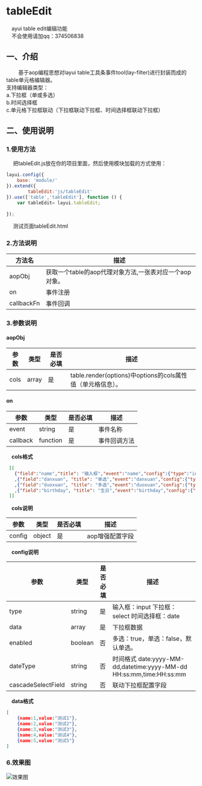 # tableEdit
&emsp;ayui table edit编辑功能
<br/>
&emsp;不会使用请加qq：374506838

## 一、介绍
&emsp;&emsp; 基于aop编程思想对layui table工具条事件tool(lay-filter)进行封装而成的table单元格编辑器。
<br/>
支持编辑器类型：
<br/>
a.下拉框（单或多选）
<br/>
b.时间选择框
<br/>
c.单元格下拉框联动（下拉框联动下拉框、时间选择框联动下拉框）

## 二、使用说明

### 1.使用方法
&emsp; 把tableEdit.js放在你的项目里面，然后使用模块加载的方式使用：

```javascript
layui.config({
    base: 'module/'
}).extend({
        tableEdit:'js/tableEdit'
}).use(['table','tableEdit'], function () {
    var tableEdit= layui.tableEdit;
    
});
```
&emsp; 测试页面tableEdit.html


### 2.方法说明
方法名 | 描述 |
---          | ----
aopObj       | 获取一个table的aop代理对象方法,一张表对应一个aop对象。
on           | 事件注册
callbackFn   | 事件回调

### 3.参数说明

#### aopObj
参数      | 类型      | 是否必填 | 描述 |
---       | ---       | ---      | -----
cols      | array     | 是       | table.render(options)中options的cols属性值（单元格信息）。

#### on
参数      | 类型    | 是否必填 | 描述 |
---       | ---     | ---      | ----
event     | string  | 是       | 事件名称
callback  | function| 是       | 事件回调方法


&emsp;**cols格式**

```json
 [[
   {"field":"name","title": "输入框","event":"name","config":{"type":"input"}}
   ,{"field":"danxuan", "title": "单选","event":"danxuan","config":{"type":"select","data":params,"cascadeSelectField":"name"}}
   ,{"field":"duoxuan", "title": "多选","event":"duoxuan","config":{"type":"select","data":params,"enabled":true}}
   ,{"field":"birthday", "title": "生日","event":"birthday","config":{"type":"date","dateType":"date"}}
 ]]
```

&emsp;**cols说明**

参数      | 类型      | 是否必填 | 描述 |
---       | ---       | ---      | -----
config    | object    | 是       | aop增强配置字段

&emsp;**config说明**

参数               | 类型      | 是否必填 | 描述 |
---                | ---       | ---      | -----
type               | string    | 是       | 输入框：input 下拉框：select 时间选择框：date
data               | array     | 是       | 下拉框数据
enabled            | boolean   | 否       | 多选：true，单选：false，默认单选。
dateType           | string    | 否       | 时间格式 date:yyyy-MM-dd,datetime:yyyy-MM-dd HH:ss:mm,time:HH:ss:mm
cascadeSelectField | string    | 否       | 联动下拉框配置字段

&emsp;**data格式**

```json
[
    {name:1,value:"测试1"},
    {name:2,value:"测试2"},
    {name:3,value:"测试3"},
    {name:4,value:"测试4"},
    {name:5,value:"测试5"}
]
```

### 6.效果图
![效果图](https://images.gitee.com/uploads/images/2020/0508/123901_092d3f62_1588195.gif "tableEdit.gif")